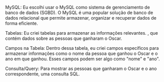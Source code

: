 MySQL:
Eu escolhi usar o MySQL como sistema de gerenciamento de banco de dados (SGBD). O MySQL é uma popular solução de banco de dados relacional que permite armazenar, organizar e recuperar dados de forma eficiente.

Tabelas:
Eu criei  tabelas para armazenar as informações relevantes. , que contém dados sobre as pessoas que ganharam o Oscar.

Campos na Tabela:
Dentro dessa tabela, eu criei  campos específicos para armazenar informações como o nome da pessoa que ganhou o Oscar e o ano em que ganhou. Esses campos podem ser algo como "nome" e "ano".

Consulta/Query:
Para mostrar as pessoas que ganharam o Oscar e o ano correspondente,  uma consulta SQL. 
